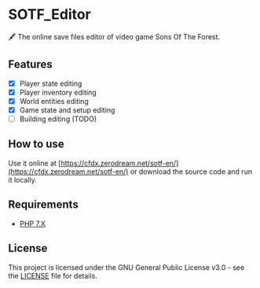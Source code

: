 # SOTF_Editor
🖋️ The online save files editor of video game Sons Of The Forest.

## Features
- [x] Player state editing
- [x] Player inventory editing
- [x] World entities editing
- [x] Game state and setup editing
- [ ] Building editing (TODO)

## How to use
Use it online at [https://cfdx.zerodream.net/sotf-en/](https://cfdx.zerodream.net/sotf-en/) or download the source code and run it locally.

## Requirements
- [PHP 7.X](https://www.php.net/downloads.php)

## License
This project is licensed under the GNU General Public License v3.0 - see the [LICENSE](LICENSE) file for details.

